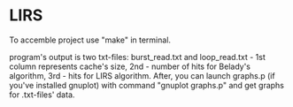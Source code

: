 # LIRS
To accemble project use "make" in terminal.

program's output is two txt-files: burst_read.txt and loop_read.txt - 1st column represents cache's size, 2nd - number of hits for Belady's algorithm, 3rd - hits for LIRS algorithm.
After, you can launch graphs.p (if you've installed gnuplot) with command "gnuplot graphs.p" and get graphs for .txt-files' data.
